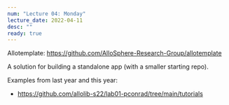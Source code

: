```yaml
---
num: "Lecture 04: Monday"
lecture_date: 2022-04-11
desc: ""
ready: true
---
```



Allotemplate: <https://github.com/AlloSphere-Research-Group/allotemplate>

A solution for building a standalone app (with a smaller starting repo).

Examples from last year and this year:

* <https://github.com/allolib-s22/lab01-pconrad/tree/main/tutorials>
